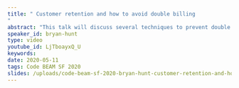 ```yaml
---
title: " Customer retention and how to avoid double billing
"
abstract: "This talk will discuss several techniques to prevent double billing during the booking/checkout process. Bryan will start with simple relational datatabase techniques and work up to distributed CP, and AP implementations. He will also show how modeling a customer activity as an Elixir processes state provides an excellent means to ensure reliable order processing."
speaker_id: bryan-hunt
type: video
youtube_id: LjTboayxQ_U
keywords: 
date: 2020-05-11
tags: Code BEAM SF 2020
slides: /uploads/code-beam-sf-2020-bryan-hunt-customer-retention-and-how-to-avoid-double-billing.pdf
---
```



